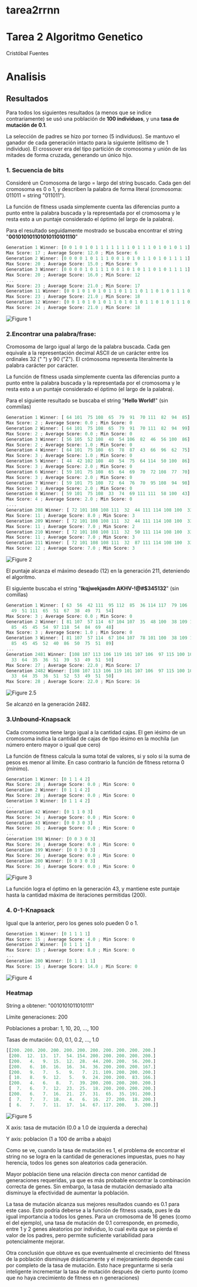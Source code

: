 # tarea2rrnn
# Tarea 2 Algoritmo Genetico

Cristóbal Fuentes

# Analisis

## Resultados

Para todos los siguientes resultados (a menos que se indice contrariamente) se usó una población de **100 individuos**, y una **tasa de mutación de 0.1**.

La selección de padres se hizo por torneo (5 individuos). Se mantuvo el ganador de cada generación intacto para la siguiente (elitismo de 1 individuo). El crossover era del tipo partición de cromosoma y unión de las mitades de forma cruzada, generando un único hijo.

### 1. Secuencia de bits

Consideré un Cromosoma de largo = largo del string buscado. Cada gen del cromosoma es 0 o 1, y describen la palabra de forma literal (cromosoma: 011011 = string "011011").

La función de fitness usada simplemente cuenta las diferencias punto a punto entre la palabra buscada y la representada por el cromosoma y le resta esto a un puntaje considerado el óptimo (el largo de la palabra).

Para el resultado seguidamente mostrado se buscaba encontrar el string "**001010101101010110101110**"

```javascript
Generation 1 Winner: [0 0 1 0 1 0 1 1 1 1 1 1 1 0 1 1 1 0 1 0 1 0 1 1]
Max Score: 17 ; Average Score: 12.0 ; Min Score: 6
Generation 2 Winner: [0 0 0 0 1 0 1 1 1 0 0 1 0 1 0 1 1 0 1 0 1 1 1 1]
Max Score: 20 ; Average Score: 15.0 ; Min Score: 9
Generation 3 Winner: [0 0 0 0 1 0 1 1 1 0 0 1 0 1 0 1 1 0 1 0 1 1 1 1]
Max Score: 20 ; Average Score: 16.0 ; Min Score: 12
...
Max Score: 23 ; Average Score: 21.0 ; Min Score: 17
Generation 11 Winner: [0 0 1 0 1 0 1 0 1 1 0 1 1 1 0 1 1 0 1 0 1 1 1 0]
Max Score: 23 ; Average Score: 21.0 ; Min Score: 18
Generation 12 Winner: [0 0 1 0 1 0 1 0 1 1 0 1 0 1 0 1 1 0 1 0 1 1 1 0]
Max Score: 24 ; Average Score: 21.0 ; Min Score: 18
```

![Figure 1](https://github.com/solzhen/tarea2rrnn/blob/master/figs/Figure_1.5.png)


### 2.Encontrar una palabra/frase:

Cromosoma de largo igual al largo de la palabra buscada. Cada gen equivale a la representación decimal ASCII de un carácter entre los ordinales 32 (" ") y 90 ("Z"). El crómosoma representa literalmente la palabra carácter por carácter.

La función de fitness usada simplemente cuenta las diferencias punto a punto entre la palabra buscada y la representada por el cromosoma y le resta esto a un puntaje considerado el óptimo (el largo de la palabra).

Para el siguiente resultado se buscaba el string "**Hello World!**" (sin commilas)

```javascript
Generation 1 Winner: [ 64 101  75 108  65  79  91  70 111  82  94  85]
Max Score: 2 ; Average Score: 0.0 ; Min Score: 0
Generation 2 Winner: [ 64 101  75 108  65  79  91  70 111  82  94  99]
Max Score: 2 ; Average Score: 0.0 ; Min Score: 0
Generation 3 Winner: [ 56 105  52 108  40  54 106  82  46  56 100  86]
Max Score: 2 ; Average Score: 1.0 ; Min Score: 0
Generation 4 Winner: [ 64 101  75 108  65  78  87  43  66  96  62  75]
Max Score: 3 ; Average Score: 1.0 ; Min Score: 0
Generation 5 Winner: [ 44  42 102 108  40  54  75  64 114  50 100  86]
Max Score: 3 ; Average Score: 2.0 ; Min Score: 0
Generation 6 Winner: [ 59 101  75 108  65  64  69  70  72 108  77  70]
Max Score: 3 ; Average Score: 2.0 ; Min Score: 0
Generation 7 Winner: [ 59 101  75 108  72  64  76  70  95 108  94  98]
Max Score: 3 ; Average Score: 2.0 ; Min Score: 0
Generation 8 Winner: [ 59 101  75 108  33  74  69 111 111  58 100  43]
Max Score: 4 ; Average Score: 2.0 ; Min Score: 0
....
Generation 208 Winner: [ 72 101 108 108 111  32  44 111 114 108 100  33]
Max Score: 11 ; Average Score: 8.0 ; Min Score: 3
Generation 209 Winner: [ 72 101 108 108 111  32  44 111 114 108 100  33]
Max Score: 11 ; Average Score: 7.0 ; Min Score: 2
Generation 210 Winner: [ 72 101 108 108 111  32  50 111 114 108 100  33]
Max Score: 11 ; Average Score: 7.0 ; Min Score: 3
Generation 211 Winner: [ 72 101 108 108 111  32  87 111 114 108 100  33]
Max Score: 12 ; Average Score: 7.0 ; Min Score: 3
```

![Figure 2](https://github.com/solzhen/tarea2rrnn/blob/master/figs/Figure_2.png)

El puntaje alcanza el máximo deseado (12) en la generación 211, deteniendo el algoritmo. 


El siguiente buscaba el string "**lkqjwekjasdm AKHV-!@#$345132**" (sin comillas)


```javascript
Generation 1 Winner: [ 63  56  42 111  95 112  85  36 114 117  79 106  65  48  66 122 100  45
  49  51 111  65  51  67  38  49  71  54]
Max Score: 3 ; Average Score: 0.0 ; Min Score: 0
Generation 2 Winner: [ 81 107  57 114  67 104 107  35  48 100  38 109 104  75  70 117  53 117
  85  45  45  54  97 118  54  84  69  48]
Max Score: 3 ; Average Score: 1.0 ; Min Score: 0
Generation 3 Winner: [ 81 107  57 114  67 104 107  78 101 100  38 109 104  46  70 117  53  56
  85  45  45  52  40  86  50  75  51  89]
...
Generation 2481 Winner: [108 107 113 106 119 101 107 106  97 115 100 109  32  65  75  72  86  45
  33  64  35  36  51  39  53  49  51  50]
Max Score: 27 ; Average Score: 22.0 ; Min Score: 17
Generation 2482 Winner: [108 107 113 106 119 101 107 106  97 115 100 109  32  65  75  72  86  45
  33  64  35  36  51  52  53  49  51  50]
Max Score: 28 ; Average Score: 22.0 ; Min Score: 16
```

![Figure 2.5](https://github.com/solzhen/tarea2rrnn/blob/master/figs/Figure_2.5.png)

Se alcanzó en la generación 2482.

### 3.Unbound-Knapsack

Cada cromosoma tiene largo igual a la cantidad cajas. El gen iésimo de un cromosoma indica la cantidad de cajas de tipo iésimo en la mochila (un número entero mayor o igual que cero)

La función de fitness calcula la suma total de valores, si y solo si la suma de pesos es menor al límite. En caso contrario la función de fitness retorna 0 (mínimo).

```javascript
Generation 1 Winner: [0 1 1 4 2]
Max Score: 28 ; Average Score: 0.0 ; Min Score: 0
Generation 2 Winner: [0 1 1 4 2]
Max Score: 28 ; Average Score: 0.0 ; Min Score: 0
Generation 3 Winner: [0 1 1 4 2]
...
Generation 42 Winner: [0 1 1 0 3]
Max Score: 34 ; Average Score: 0.0 ; Min Score: 0
Generation 43 Winner: [0 0 3 0 3]
Max Score: 36 ; Average Score: 0.0 ; Min Score: 0
...
Generation 198 Winner: [0 0 3 0 3]
Max Score: 36 ; Average Score: 0.0 ; Min Score: 0
Generation 199 Winner: [0 0 3 0 3]
Max Score: 36 ; Average Score: 0.0 ; Min Score: 0
Generation 200 Winner: [0 0 3 0 3]
Max Score: 36 ; Average Score: 0.0 ; Min Score: 0
```

![Figure 3](https://github.com/solzhen/tarea2rrnn/blob/master/figs/Figure_3.png)

La función logra el óptimo en la generación 43, y mantiene este puntaje hasta la cantidad máxima de iteraciones permitidas (200). 


### 4. 0-1-Knapsack

Igual que la anterior, pero los genes solo pueden 0 o 1.

```javascript
Generation 1 Winner: [0 1 1 1 1]
Max Score: 15 ; Average Score: 4.0 ; Min Score: 0
Generation 2 Winner: [0 1 1 1 1]
Max Score: 15 ; Average Score: 8.0 ; Min Score: 0
...
Generation 200 Winner: [0 1 1 1 1]
Max Score: 15 ; Average Score: 14.0 ; Min Score: 0
```

![Figure 4](https://github.com/solzhen/tarea2rrnn/blob/master/figs/Figure_4.png)




### Heatmap

String a obtener: "0010101011010111"

Límite generaciones: 200

Poblaciones a probar: 1, 10, 20, ..., 100

Tasas de mutación: 0.0, 0.1, 0.2, ..., 1.0

```javascript
[[200. 200. 200. 200. 200. 200. 200. 200. 200. 200. 200.]
 [200.  12.  13.  17.  54. 154. 200. 200. 200. 200. 200.]
 [200.   4.   9.  15.  12.  28.  44. 200. 200.  56. 200.]
 [200.   6.  10.  16.  16.  34.  36. 200. 200. 200. 167.]
 [200.   9.   7.   5.   9.   7.  21. 109. 200. 200. 200.]
 [ 10.   8.   9.  12.   5.   9.  24. 200. 200.  83. 166.]
 [200.   4.   6.   8.   7.  39. 200. 200. 200. 200. 200.]
 [  7.   6.   7.  12.  23.  25.  18. 200. 200. 200. 200.]
 [200.   6.   7.  16.  21.  27.  31.  65.  35. 191. 200.]
 [  7.   7.   7.  18.   4.   6.  16.  27. 200.  18. 200.]
 [  6.   7.   7.  11.  17.  14.  67. 117. 200.   3. 200.]]
 ```

![Figure 5](https://github.com/solzhen/tarea2rrnn/blob/master/figs/Figure_5.png)

X axis: tasa de mutación (0.0 a 1.0 de izquierda a derecha)

Y axis: poblacion (1 a 100 de arriba a abajo)

Como se ve, cuando la tasa de mutación es 1, el problema de encontrar el string no se logra en la cantidad de generaciones impuestas, pues no hay herencia, todos los genes son aleatorios cada generación.

Mayor población tiene una relación directa con menor cantidad de generaciones requeridas, ya que es más probable encontrar la combinación correcta de genes. Sin embargo, la tasa de mutación demasiado alta disminuye la efectividad de aumentar la población.

La tasa de mutación alcanza sus mejores resultados cuando es 0.1 para este caso. Esto podría deberse a la función de fitness usada, pues le da igual importancia a todos los genes. Para un cromosoma de 16 genes (como el del ejemplo), una tasa de mutación de 0.1 corresponde, en promedio, entre 1 y 2 genes aleatorios por individuo, lo cual evita que se pierda el valor de los padres, pero permite suficiente variabilidad para potencialmente mejorar.

Otra conclusión que obtuve es que eventualmente el crecimiento del fitness de la población disminuye drásticamente y el mejoramiento depende casi por completo de la tasa de mutación. Esto hace preguntarme si sería inteligente incrementar la tasa de mutación después de cierto punto (como que no haya crecimiento de fitness en n generaciones)

